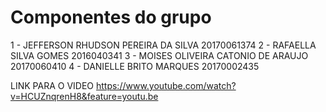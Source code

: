 # Componentes do grupo
1 - JEFFERSON RHUDSON PEREIRA DA SILVA 20170061374
2 - RAFAELLA SILVA GOMES 2016040341
3 - MOISES OLIVEIRA CATONIO DE ARAUJO 20170060410
4 - DANIELLE BRITO MARQUES 20170002435

LINK PARA O VIDEO
https://www.youtube.com/watch?v=HCUZnqrenH8&feature=youtu.be
